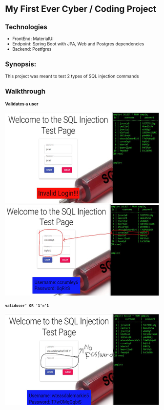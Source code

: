 # My First Ever Cyber / Coding Project

## Technologies
- FrontEnd: MaterialUI
- Endpoint: Spring Boot with JPA, Web and Postgres dependencies
- Backend: Postfgres

## Synopsis:
This project was meant to test 2 types of SQL injection commands 

## Walkthrough

#### Validates a user

<p align="center">
  <img src="./images/invalid-login.JPG" width="600" height="300" title="invalid login" />
  <img src="./images/successful-login.JPG" width="600" height="300" title="invalid login" />
</p>

#### ```validuser' OR '1'='1```

<p align="center">
  <img src="./images/validuser-no-password.JPG" width="600" height="300" title="invalid login" />
</p>
